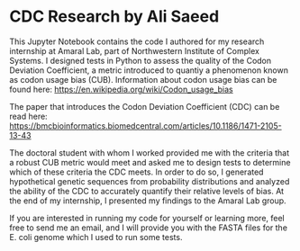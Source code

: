 # CDC Research by Ali Saeed
This Jupyter Notebook contains the code I authored for my research internship at Amaral Lab, part of Northwestern Institute of Complex Systems. I designed tests in Python to assess the quality of the Codon Deviation Coefficient, a metric introduced to quantiy a phenomenon known as codon usage bias (CUB). Information about codon usage bias can be found here: https://en.wikipedia.org/wiki/Codon_usage_bias

The paper that introduces the Codon Deviation Coefficient (CDC) can be read here: https://bmcbioinformatics.biomedcentral.com/articles/10.1186/1471-2105-13-43

The doctoral student with whom I worked provided me with the criteria that a robust CUB metric would meet and asked me to design tests to determine which of these criteria the CDC meets. In order to do so, I generated hypothetical genetic sequences from probability distributions and analyzed the ability of the CDC to accurately quantify their relative levels of bias. At the end of my internship, I presented my findings to the Amaral Lab group.

If you are interested in running my code for yourself or learning more, feel free to send me an email, and I will provide you with the FASTA files for the E. coli genome which I used to run some tests.
